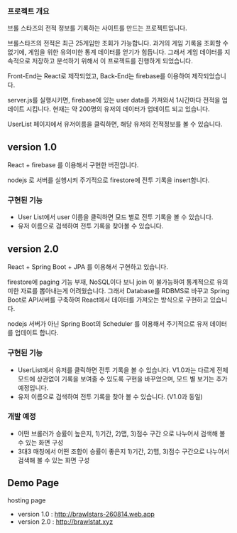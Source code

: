 ### 프로젝트 개요

브롤 스타즈의 전적 정보를 기록하는 사이트를 만드는 프로젝트입니다.

브롤스타즈의 전적은 최근 25게임만 조회가 가능합니다. 과거의 게임 기록을 조회할 수 없기에, 게임을 위한 유의미한 통계 데이터를 얻기가 힘듭니다. 그래서 게임 데이터를 지속적으로 저장하고 분석하기 위해서 이 프로젝트를 진행하게 되었습니다.

Front-End는 React로 제작되었고, Back-End는 firebase를 이용하여 제작되었습니다.

server.js를 실행시키면, firebase에 있는 user data를 가져와서 1시간마다 전적을 업데이트 시킵니다. 현재는 약 200명의 유저의 데이터가 업데이트 되고 있습니다.

UserList 페이지에서 유저이름을 클릭하면, 해당 유저의 전적정보를 볼 수 있습니다. 

## version 1.0

React + firebase 를 이용해서 구현한 버전입니다.

nodejs 로 서버를 실행시켜 주기적으로 firestore에 전투 기록을 insert합니다.

### 구현된 기능

- User List에서 user 이름을 클릭하면 모드 별로 전투 기록을 볼 수 있습니다.
- 유저 이름으로 검색하여 전투 기록을 찾아볼 수 있습니다.

## version 2.0

React + Spring Boot + JPA 를 이용해서 구현하고 있습니다.

firestore에 paging 기능 부재, NoSQL이다 보니 join 이 불가능하여 통계적으로 유의미한 자료를 뽑아내는게 어려웠습니다. 그래서 Database를 RDBMS로 바꾸고 Spring Boot로 API서버를 구축하여 React에서 데이터를 가져오는 방식으로 구현하고 있습니다.

nodejs 서버가 아닌 Spring Boot의 Scheduler 를 이용해서 주기적으로 유저 데이터를 업데이트 합니다.

### 구현된 기능

- UserList에서 유저를 클릭하면 전투 기록을 볼 수 있습니다. V1.0과는 다르게 전체 모드에 상관없이 기록을 보여줄 수 있도록 구현을 바꾸었으며, 모드 별 보기는 추가 예정입니다.
- 유저 이름으로 검색하여 전투 기록을 찾아 볼 수 있습니다. (V1.0과 동일)

### 개발 예정

- 어떤 브롤러가 승률이 높은지, 1)기간, 2)맵, 3)점수 구간 으로 나누어서 검색해 볼 수 있는 화면 구성
- 3대3 매칭에서 어떤 조합이 승률이 좋은지 1)기간, 2)맵, 3)점수 구간으로 나누어서 검색해 볼 수 있는 화면 구성

## Demo Page

hosting page
- version 1.0 : http://brawlstars-260814.web.app
- version 2.0 : http://brawlstat.xyz
